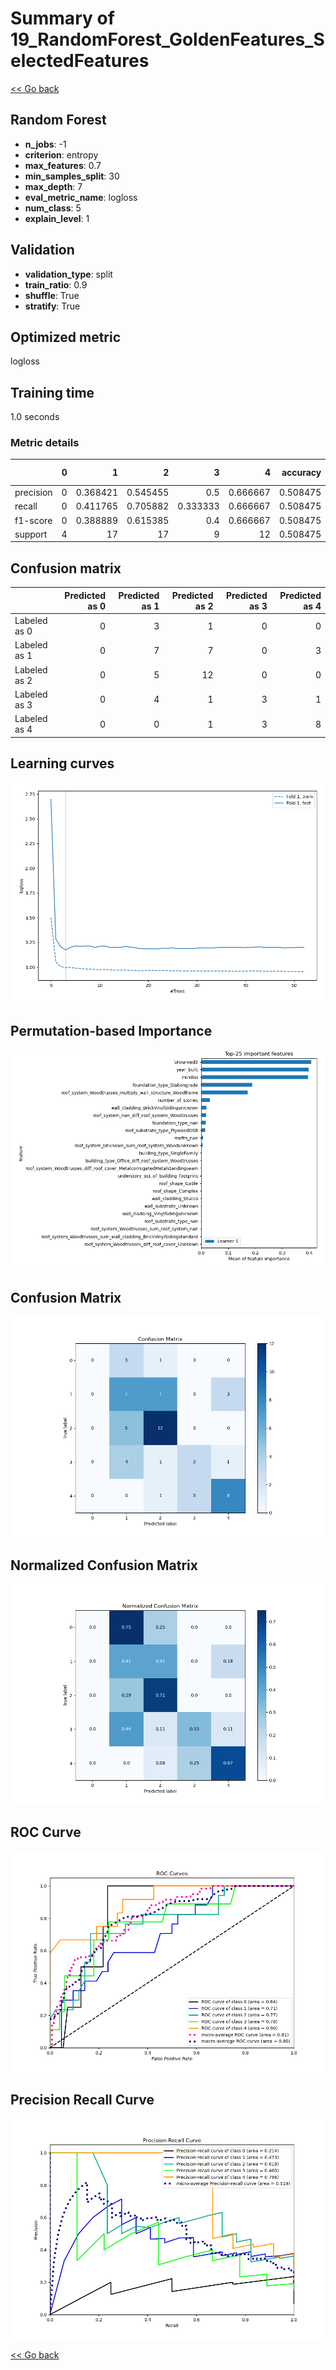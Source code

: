 # Summary of 19_RandomForest_GoldenFeatures_SelectedFeatures

[<< Go back](../README.md)


## Random Forest
- **n_jobs**: -1
- **criterion**: entropy
- **max_features**: 0.7
- **min_samples_split**: 30
- **max_depth**: 7
- **eval_metric_name**: logloss
- **num_class**: 5
- **explain_level**: 1

## Validation
 - **validation_type**: split
 - **train_ratio**: 0.9
 - **shuffle**: True
 - **stratify**: True

## Optimized metric
logloss

## Training time

1.0 seconds

### Metric details
|           |   0 |         1 |         2 |        3 |         4 |   accuracy |   macro avg |   weighted avg |   logloss |
|:----------|----:|----------:|----------:|---------:|----------:|-----------:|------------:|---------------:|----------:|
| precision |   0 |  0.368421 |  0.545455 | 0.5      |  0.666667 |   0.508475 |    0.416108 |       0.475184 |    1.1731 |
| recall    |   0 |  0.411765 |  0.705882 | 0.333333 |  0.666667 |   0.508475 |    0.423529 |       0.508475 |    1.1731 |
| f1-score  |   0 |  0.388889 |  0.615385 | 0.4      |  0.666667 |   0.508475 |    0.414188 |       0.485977 |    1.1731 |
| support   |   4 | 17        | 17        | 9        | 12        |   0.508475 |   59        |      59        |    1.1731 |


## Confusion matrix
|              |   Predicted as 0 |   Predicted as 1 |   Predicted as 2 |   Predicted as 3 |   Predicted as 4 |
|:-------------|-----------------:|-----------------:|-----------------:|-----------------:|-----------------:|
| Labeled as 0 |                0 |                3 |                1 |                0 |                0 |
| Labeled as 1 |                0 |                7 |                7 |                0 |                3 |
| Labeled as 2 |                0 |                5 |               12 |                0 |                0 |
| Labeled as 3 |                0 |                4 |                1 |                3 |                1 |
| Labeled as 4 |                0 |                0 |                1 |                3 |                8 |

## Learning curves
![Learning curves](learning_curves.png)

## Permutation-based Importance
![Permutation-based Importance](permutation_importance.png)
## Confusion Matrix

![Confusion Matrix](confusion_matrix.png)


## Normalized Confusion Matrix

![Normalized Confusion Matrix](confusion_matrix_normalized.png)


## ROC Curve

![ROC Curve](roc_curve.png)


## Precision Recall Curve

![Precision Recall Curve](precision_recall_curve.png)



[<< Go back](../README.md)
